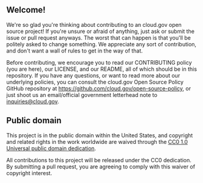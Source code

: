 ## Welcome!

We're so glad you're thinking about contributing to an cloud.gov open source project! If you're unsure or afraid of anything, just ask or submit the issue or pull request anyways. The worst that can happen is that you'll be politely asked to change something. We appreciate any sort of contribution, and don't want a wall of rules to get in the way of that.

Before contributing, we encourage you to read our CONTRIBUTING policy (you are here), our LICENSE, and our README, all of which should be in this repository. If you have any questions, or want to read more about our underlying policies, you can consult the cloud.gov Open Source Policy GitHub repository at https://github.com/cloud.gov/open-source-policy, or just shoot us an email/official government letterhead note to [inquiries@cloud.gov](mailto:inquiries@cloud.gov).

## Public domain

This project is in the public domain within the United States, and
copyright and related rights in the work worldwide are waived through
the [CC0 1.0 Universal public domain dedication](https://creativecommons.org/publicdomain/zero/1.0/).

All contributions to this project will be released under the CC0
dedication. By submitting a pull request, you are agreeing to comply
with this waiver of copyright interest.

